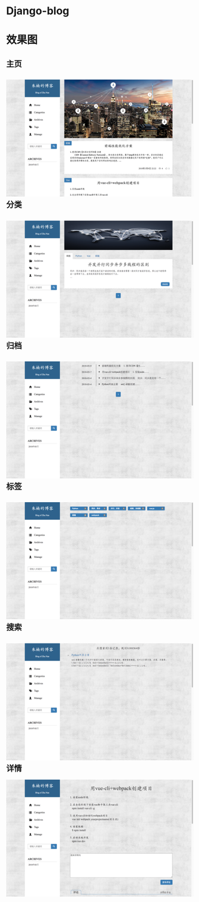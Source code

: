 # Django-blog

效果图
=====
主页
-----
![主页](https://github.com/Juhnanny/Django-blog/blob/master/myblog(Django)/demo/%E4%B8%BB%E9%A1%B5.png '主页')
分类
-----
![分类](https://github.com/Juhnanny/Django-blog/blob/master/myblog(Django)/demo/%E5%88%86%E7%B1%BB.png '分类')
归档
-----
![归档](https://github.com/Juhnanny/Django-blog/blob/master/myblog(Django)/demo/%E5%BD%92%E6%A1%A3.png '归档')
标签
-----
![标签](https://github.com/Juhnanny/Django-blog/blob/master/myblog(Django)/demo/%E6%A0%87%E7%AD%BE.png '标签')
搜索
------
![搜索](https://github.com/Juhnanny/Django-blog/blob/master/myblog(Django)/demo/%E6%90%9C%E7%B4%A2.png '搜索')
详情
------
![详情](https://github.com/Juhnanny/Django-blog/blob/master/myblog(Django)/demo/%E8%AF%A6%E6%83%85.png '详情')
